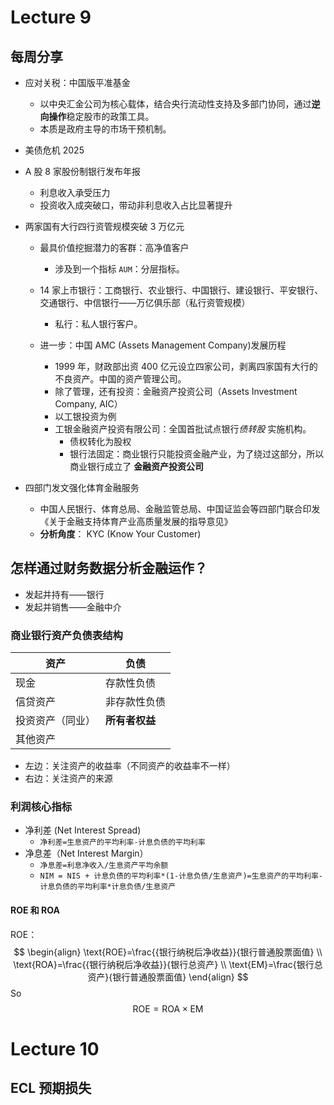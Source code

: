 # Lecture 9
## 每周分享
- 应对关税：中国版平准基金
	- 以中央汇金公司为核心载体，结合央行流动性支持及多部门协同，通过**逆向操作**稳定股市的政策工具。
	- 本质是政府主导的市场干预机制。

- 美债危机 2025

- A 股 8 家股份制银行发布年报
	- 利息收入承受压力
	- 投资收入成突破口，带动非利息收入占比显著提升

- 两家国有大行四行资管规模突破 3 万亿元
	- 最具价值挖掘潜力的客群：高净值客户
		- 涉及到一个指标 `AUM`：分层指标。
	- 14 家上市银行：工商银行、农业银行、中国银行、建设银行、平安银行、交通银行、中信银行——万亿俱乐部（私行资管规模）
		- 私行：私人银行客户。

	- 进一步：中国 AMC (Assets Management Company)发展历程
		- 1999 年，财政部出资 400 亿元设立四家公司，剥离四家国有大行的不良资产。中国的资产管理公司。
		- 除了管理，还有投资：金融资产投资公司（Assets Investment Company, AIC）
		- 以工银投资为例
		- 工银金融资产投资有限公司：全国首批试点银行*债转股* 实施机构。
			- 债权转化为股权
			- 银行法固定：商业银行只能投资金融产业，为了绕过这部分，所以商业银行成立了 **金融资产投资公司** 


- 四部门发文强化体育金融服务
	- 中国人民银行、体育总局、金融监管总局、中国证监会等四部门联合印发《关于金融支持体育产业高质量发展的指导意见》
	- **分析角度**： KYC (Know Your Customer)

## 怎样通过财务数据分析金融运作？
- 发起并持有——银行
- 发起并销售——金融中介

### 商业银行资产负债表结构

| 资产       | 负债        |
| -------- | --------- |
| 现金       | 存款性负债     |
| 信贷资产     | 非存款性负债    |
| 投资资产（同业） | **所有者权益** |
| 其他资产     |           |
- 左边：关注资产的收益率（不同资产的收益率不一样）
- 右边：关注资产的来源

### 利润核心指标

- 净利差 (Net Interest Spread)
	- `净利差=生息资产的平均利率-计息负债的平均利率`
- 净息差（Net Interest Margin）
	- `净息差=利息净收入/生息资产平均余额`
	- `NIM = NIS + 计息负债的平均利率*(1-计息负债/生息资产)=生息资产的平均利率-计息负债的平均利率*计息负债/生息资产`

#### ROE 和 ROA
ROE：
$$
\begin{align}
\text{ROE}=\frac{{银行纳税后净收益}}{银行普通股票面值} \\
\text{ROA}=\frac{{银行纳税后净收益}}{银行总资产} \\
\text{EM}=\frac{银行总资产}{银行普通股票面值}
\end{align}
$$
So
$$
\text{ROE}=\text{ROA}\times\text{EM}
$$ 

# Lecture 10
## ECL 预期损失

